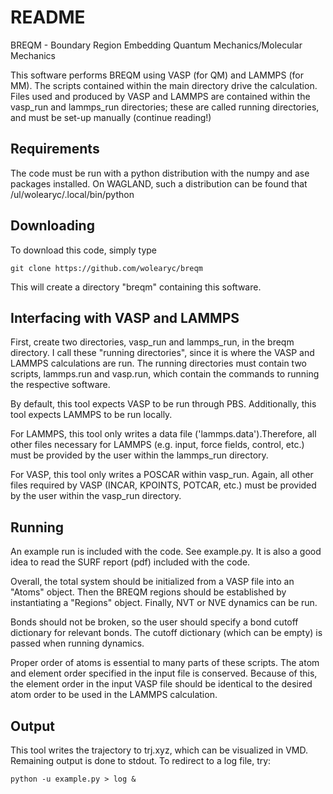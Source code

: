 README
======

BREQM - Boundary Region Embedding Quantum Mechanics/Molecular Mechanics

This software performs BREQM using VASP (for QM) and LAMMPS (for MM). The scripts contained within the main directory drive the calculation. Files used and produced by VASP and LAMMPS are contained within the vasp_run and lammps_run directories; these are called running directories, and must be set-up manually (continue reading!)

Requirements
------------
The code must be run with a python distribution with the numpy and ase packages installed. On WAGLAND, such a distribution can be found that /ul/wolearyc/.local/bin/python

Downloading
-----------
To download this code, simply type
```
git clone https://github.com/wolearyc/breqm
```
This will create a directory "breqm" containing this software.

Interfacing with VASP and LAMMPS
--------------------------------
First, create two directories, vasp_run and lammps_run, in the breqm directory. I call these "running directories", since it is where the VASP and LAMMPS calculations are run. The running directories must contain two scripts, lammps.run and vasp.run, which contain the commands to running the respective software. 

By default, this tool expects VASP to be run through PBS. Additionally, this tool expects LAMMPS to be run locally.

For LAMMPS, this tool only writes a data file ('lammps.data').Therefore, all other files necessary for LAMMPS (e.g. input, force fields, control, etc.) must be  provided by the user within the lammps_run directory. 

For VASP, this tool only writes a POSCAR within vasp_run. Again, all other files required by VASP (INCAR, KPOINTS, POTCAR, etc.) must be provided by the user within the vasp_run directory. 

Running 
--------
An example run is included with the code. See example.py. It is also a good idea to read the SURF report (pdf) included with the code.

Overall, the total system should be initialized from a VASP file into an "Atoms" object. Then the BREQM regions should be established by instantiating a "Regions" object.  Finally, NVT or NVE dynamics can be run. 

Bonds should not be broken, so the user should specify a bond cutoff dictionary for relevant bonds. The cutoff dictionary (which can be empty) is passed when running dynamics. 

Proper order of atoms is essential to many parts of these scripts. The atom and element order specified in the input file is conserved. Because of this, the element order in the input VASP file should be identical to the desired atom order to be used in the LAMMPS calculation.


Output
------
This tool writes the trajectory to trj.xyz, which can be visualized in VMD. Remaining output is done to stdout. To redirect to a log file, try:
```
python -u example.py > log &
```

